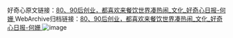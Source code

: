 好奇心原文链接：[80、90后创业，都喜欢来餐饮世界凑热闹_文化_好奇心日报-何姗 ](https://www.qdaily.com/articles/10856.html)
WebArchive归档链接：[80、90后创业，都喜欢来餐饮世界凑热闹_文化_好奇心日报-何姗 ](http://web.archive.org/web/20170702094754/http://www.qdaily.com:80/articles/10856.html)
![image](http://ww3.sinaimg.cn/large/007d5XDply1g3wcawd9y3j30u02kw4qp)